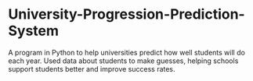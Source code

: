 # University-Progression-Prediction-System
A program in Python to help universities predict how well students will do each year. Used data about students to make guesses, helping schools support students better and improve success rates.
